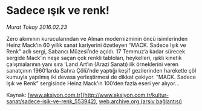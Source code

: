 # Sadece ışık ve renk!

*Murat Tokay 2016.02.23*

<div class="pNewsDetailMainContent ctx_content" itemprop="articleBody">
 <p>
  Zero akımının kurucularından ve Alman modernizminin öncü isimlerinden Heinz Mack’ın 60 yıllık sanat kariyerini özetleyen “MACK. Sadece Işık ve Renk” adlı sergi, Sabancı Müzesi’nde açıldı. 17 Temmuz’a kadar sürecek sergide Mack’ın neşe saçan çok renkli tabloları, heykelleri, ışıklı kinetik çalışmalarının yanı sıra ‘Land Art’ın (Arazi Sanatı) ilk örneklerini veren sanatçının 1960’larda Sahra Çölü’nde yaptığı keşif gezilerinden hareketle çöl kumuyla yapılmış iki devasa yerleştirmesi de dikkat çekiyor. “MACK. Sadece Işık ve Renk” sergisinde Heinz Mack’ın 100’den fazla eseri yer alıyor...
 </p>
</div>


Kaynak: [www.aksiyon.com.tr](http://www.aksiyon.com.tr/kultur-sanat/sadece-isik-ve-renk_553942), [web.archive.org (arşiv bağlantısı)](http://web.archive.org/web/20160224083449/http://www.aksiyon.com.tr/kultur-sanat/sadece-isik-ve-renk_553942)

